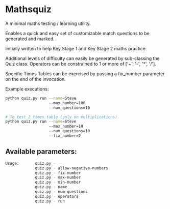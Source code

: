 # Mathsquiz

A minimal maths testing / learning utility.

Enables a quick and easy set of customizable match questions 
to be generated and marked.

Initially written to help Key Stage 1 and Key Stage 2 maths
practice.

Additional levels of difficulty can easily be generated by 
sub-classing the Quiz class.  Operators can be constrained to
1 or more of ['+', '-', '*', '/'].

Specific Times Tables can be exercised by passing a fix_number
parameter on the end of the invocation.

Example executions:
```bash
python quiz.py run --name=Steve 
                   --max_number=100 
                   --num_questions=10
```

```bash
# To test 2 times table (only on multiplications).
python quiz.py run --name=Steve 
                   --max_number=10
                   --num_questions=10
                   --fix_number=2
```
## Available parameters:

```bash
Usage:       quiz.py - 
             quiz.py - allow-negative-numbers
             quiz.py - fix-number
             quiz.py - max-number
             quiz.py - min-number
             quiz.py - name
             quiz.py - num-questions
             quiz.py - operators
             quiz.py - run
```